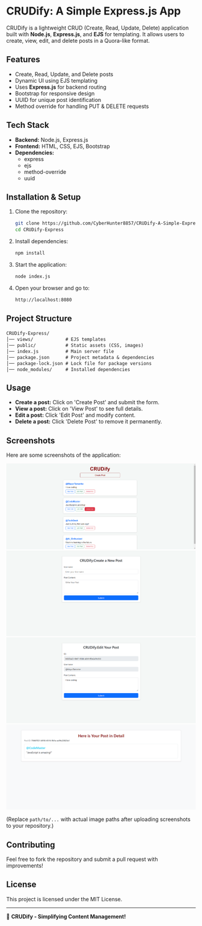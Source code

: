 # CRUDify: A Simple Express.js App

CRUDify is a lightweight CRUD (Create, Read, Update, Delete) application built with **Node.js**, **Express.js**, and **EJS** for templating. It allows users to create, view, edit, and delete posts in a Quora-like format.

## Features

- Create, Read, Update, and Delete posts
- Dynamic UI using EJS templating
- Uses **Express.js** for backend routing
- Bootstrap for responsive design
- UUID for unique post identification
- Method override for handling PUT & DELETE requests

## Tech Stack

- **Backend:** Node.js, Express.js
- **Frontend:** HTML, CSS, EJS, Bootstrap
- **Dependencies:**
  - express
  - ejs
  - method-override
  - uuid

## Installation & Setup

1. Clone the repository:
   ```sh
   git clone https://github.com/CyberHunter8857/CRUDify-A-Simple-Express.js-App.git
   cd CRUDify-Express
   ```
2. Install dependencies:
   ```sh
   npm install
   ```
3. Start the application:
   ```sh
   node index.js
   ```
4. Open your browser and go to:
   ```sh
   http://localhost:8080
   ```

## Project Structure

```
CRUDify-Express/
│── views/            # EJS templates
│── public/           # Static assets (CSS, images)
│── index.js          # Main server file
│── package.json      # Project metadata & dependencies
│── package-lock.json # Lock file for package versions
│── node_modules/     # Installed dependencies
```

## Usage

- **Create a post:** Click on 'Create Post' and submit the form.
- **View a post:** Click on 'View Post' to see full details.
- **Edit a post:** Click 'Edit Post' and modify content.
- **Delete a post:** Click 'Delete Post' to remove it permanently.

## Screenshots

Here are some screenshots of the application:

![Homepage](public/images/Screenshot%201.png)
![Create Post](public/images/Screenshot%202.png)
![Edit Post](public/images/Screenshot%203.png)
![View Post](public/images/Screenshot%204.png)

(Replace `path/to/...` with actual image paths after uploading screenshots to your repository.)

## Contributing

Feel free to fork the repository and submit a pull request with improvements!

## License

This project is licensed under the MIT License.

---

🚀 **CRUDify - Simplifying Content Management!**

